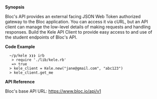 <b> Synopsis </b>

Bloc's API provides an external facing JSON Web Token authorized gateway to the Bloc application. You can access it via cURL, but an API client can manage the low-level details of making requests and handling responses. Build the Kele API Client to provide easy access to and use of the student endpoints of Bloc's API.

<b> Code Example </b>

      ~/p/kele ❯❯❯ irb
       > require './lib/kele.rb'
       => true
      > kele_client = Kele.new("jane@gmail.com", "abc123")
      > kele_client.get_me


<b> API Reference </b>

Bloc's base API URL: https://www.bloc.io/api/v1